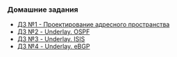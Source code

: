 ### Домашние задания
- [ДЗ №1 - Проектирование адресного пространства](Lab1/) 
- [ДЗ №2 - Underlay. OSPF](lab2/)
- [ДЗ №3 - Underlay. ISIS](Lab3/)
- [ДЗ №4 - Underlay. eBGP](Lab4/)

